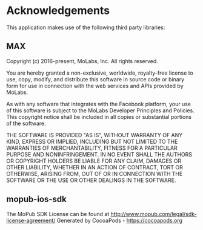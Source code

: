 # Acknowledgements
This application makes use of the following third party libraries:

## MAX


Copyright (c) 2016-present, MoLabs, Inc. All rights reserved.

You are hereby granted a non-exclusive, worldwide, royalty-free license to use,
copy, modify, and distribute this software in source code or binary form for use
in connection with the web services and APIs provided by MoLabs.

As with any software that integrates with the Facebook platform, your use of
this software is subject to the MoLabs Developer Principles and Policies. This 
copyright notice shall be included in all copies or substantial portions of the 
software.

THE SOFTWARE IS PROVIDED "AS IS", WITHOUT WARRANTY OF ANY KIND, EXPRESS OR
IMPLIED, INCLUDING BUT NOT LIMITED TO THE WARRANTIES OF MERCHANTABILITY, FITNESS
FOR A PARTICULAR PURPOSE AND NONINFRINGEMENT. IN NO EVENT SHALL THE AUTHORS OR
COPYRIGHT HOLDERS BE LIABLE FOR ANY CLAIM, DAMAGES OR OTHER LIABILITY, WHETHER
IN AN ACTION OF CONTRACT, TORT OR OTHERWISE, ARISING FROM, OUT OF OR IN
CONNECTION WITH THE SOFTWARE OR THE USE OR OTHER DEALINGS IN THE SOFTWARE.

## mopub-ios-sdk

The MoPub SDK License can be found at http://www.mopub.com/legal/sdk-license-agreement/
Generated by CocoaPods - https://cocoapods.org
